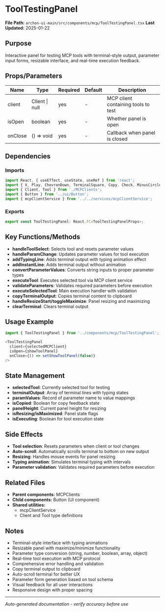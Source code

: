 # ToolTestingPanel

**File Path:** `archon-ui-main/src/components/mcp/ToolTestingPanel.tsx`
**Last Updated:** 2025-01-22

## Purpose
Interactive panel for testing MCP tools with terminal-style output, parameter input forms, resizable interface, and real-time execution feedback.

## Props/Parameters
| Name | Type | Required | Default | Description |
|------|------|----------|---------|-------------|
| client | Client \| null | yes | - | MCP client containing tools to test |
| isOpen | boolean | yes | - | Whether panel is open |
| onClose | () => void | yes | - | Callback when panel is closed |

## Dependencies

### Imports
```javascript
import React, { useEffect, useState, useRef } from 'react';
import { X, Play, ChevronDown, TerminalSquare, Copy, Check, MinusCircle, Maximize2, Minimize2, Hammer, GripHorizontal } from 'lucide-react';
import { Client, Tool } from './MCPClients';
import { Button } from '../ui/Button';
import { mcpClientService } from '../../services/mcpClientService';
```

### Exports
```javascript
export const ToolTestingPanel: React.FC<ToolTestingPanelProps>;
```

## Key Functions/Methods
- **handleToolSelect**: Selects tool and resets parameter values
- **handleParamChange**: Updates parameter values for tool execution
- **addTypingLine**: Adds terminal output with typing animation effect
- **addInstantLine**: Adds terminal output without animation
- **convertParameterValues**: Converts string inputs to proper parameter types
- **executeTool**: Executes selected tool via MCP client service
- **validateParameters**: Validates required parameters before execution
- **executeSelectedTool**: Main execution handler with validation
- **copyTerminalOutput**: Copies terminal content to clipboard
- **handleResizeStart/toggleMaximize**: Panel resizing and maximizing
- **clearTerminal**: Clears terminal output

## Usage Example
```javascript
import { ToolTestingPanel } from '../components/mcp/ToolTestingPanel';

<ToolTestingPanel
  client={selectedMCPClient}
  isOpen={showToolPanel}
  onClose={() => setShowToolPanel(false)}
/>
```

## State Management
- **selectedTool**: Currently selected tool for testing
- **terminalOutput**: Array of terminal lines with typing states
- **paramValues**: Record of parameter name to value mappings
- **isCopied**: Boolean for copy feedback state
- **panelHeight**: Current panel height for resizing
- **isResizing/isMaximized**: Panel state flags
- **isExecuting**: Boolean for tool execution state

## Side Effects
- **Tool selection**: Resets parameters when client or tool changes
- **Auto-scroll**: Automatically scrolls terminal to bottom on new output
- **Resizing**: Handles mouse events for panel resizing
- **Typing animation**: Simulates terminal typing with intervals
- **Parameter validation**: Validates required parameters before execution

## Related Files
- **Parent components:** MCPClients
- **Child components:** Button (UI component)
- **Shared utilities:** 
  - mcpClientService
  - Client and Tool type definitions

## Notes
- Terminal-style interface with typing animations
- Resizable panel with maximize/minimize functionality
- Parameter type conversion (string, number, boolean, array, object)
- Real-time tool execution with MCP protocol
- Comprehensive error handling and validation
- Copy terminal output to clipboard
- Auto-scroll terminal for better UX
- Parameter form generation based on tool schema
- Visual feedback for all user interactions
- Responsive design with proper spacing

---
*Auto-generated documentation - verify accuracy before use*
